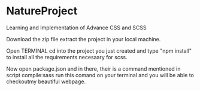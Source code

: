 # NatureProject
Learning and Implementation of Advance CSS and SCSS

Download the zip file extract the project in your local machine.


Open TERMINAL cd into the project you just created and type "npm install" to install all the requirements necesaary for scss.


Now open package.json and in there, their is a command mentioned in script compile:sass run this comand on your terminal and you will be able to checkoutmy beautiful webpage.
